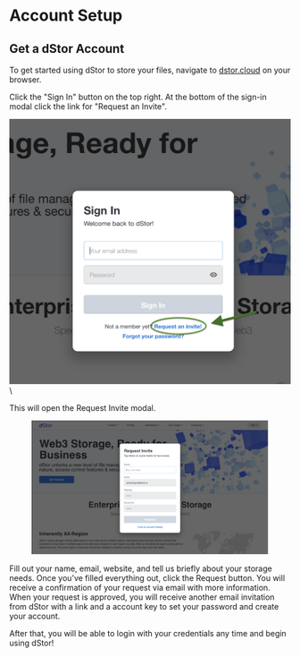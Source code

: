 # Account Setup

## Get a dStor Account

To get started using dStor to store your files, navigate to [dstor.cloud](https://dstor.cloud) on your browser.&#x20;

Click the "Sign In" button on the top right. At the bottom of the sign-in modal click the link for "Request an Invite".&#x20;

![](<../.gitbook/assets/Screenshot 2022-12-09 at 10.19.42 AM.png>)\


&#x20;This will open the Request Invite modal.&#x20;

<figure><img src="../.gitbook/assets/Screen Shot 2022-11-10 at 2.31.22 PM.png" alt=""><figcaption></figcaption></figure>

Fill out your name, email, website, and tell us briefly about your storage needs. Once you’ve filled everything out, click the Request button. You will receive a confirmation of your request via email with more information. When your request is approved, you will receive another email invitation from dStor with a link and a account key to set your password and create your account.

After that, you will be able to login with your credentials any time and begin using dStor!
